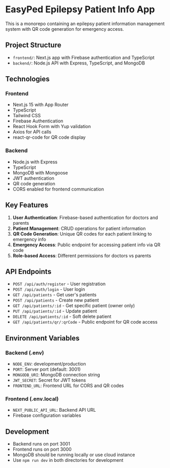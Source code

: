 <!-- Use this file to provide workspace-specific custom instructions to Copilot. For more details, visit https://code.visualstudio.com/docs/copilot/copilot-customization#_use-a-githubcopilotinstructionsmd-file -->

# EasyPed Epilepsy Patient Info App

This is a monorepo containing an epilepsy patient information management system with QR code generation for emergency access.

## Project Structure

- `frontend/`: Next.js app with Firebase authentication and TypeScript
- `backend/`: Node.js API with Express, TypeScript, and MongoDB

## Technologies

### Frontend

- Next.js 15 with App Router
- TypeScript
- Tailwind CSS
- Firebase Authentication
- React Hook Form with Yup validation
- Axios for API calls
- react-qr-code for QR code display

### Backend

- Node.js with Express
- TypeScript
- MongoDB with Mongoose
- JWT authentication
- QR code generation
- CORS enabled for frontend communication

## Key Features

1. **User Authentication**: Firebase-based authentication for doctors and parents
2. **Patient Management**: CRUD operations for patient information
3. **QR Code Generation**: Unique QR codes for each patient linking to emergency info
4. **Emergency Access**: Public endpoint for accessing patient info via QR code
5. **Role-based Access**: Different permissions for doctors vs parents

## API Endpoints

- `POST /api/auth/register` - User registration
- `POST /api/auth/login` - User login
- `GET /api/patients` - Get user's patients
- `POST /api/patients` - Create new patient
- `GET /api/patients/:id` - Get specific patient (owner only)
- `PUT /api/patients/:id` - Update patient
- `DELETE /api/patients/:id` - Soft delete patient
- `GET /api/patients/qr/:qrCode` - Public endpoint for QR code access

## Environment Variables

### Backend (.env)

- `NODE_ENV`: development/production
- `PORT`: Server port (default: 3001)
- `MONGODB_URI`: MongoDB connection string
- `JWT_SECRET`: Secret for JWT tokens
- `FRONTEND_URL`: Frontend URL for CORS and QR codes

### Frontend (.env.local)

- `NEXT_PUBLIC_API_URL`: Backend API URL
- Firebase configuration variables

## Development

- Backend runs on port 3001
- Frontend runs on port 3000
- MongoDB should be running locally or use cloud instance
- Use `npm run dev` in both directories for development
